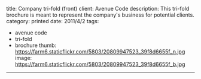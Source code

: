 title: Company tri-fold (front)
client: Avenue Code
description: This tri-fold brochure is meant to represent the company's business for potential clients.
category: printed
date: 2011/4/2
tags: 
- avenue code
- tri-fold
- brochure
thumb: https://farm6.staticflickr.com/5803/20809947523_39f8d6655f_n.jpg
image: https://farm6.staticflickr.com/5803/20809947523_39f8d6655f_b.jpg
---